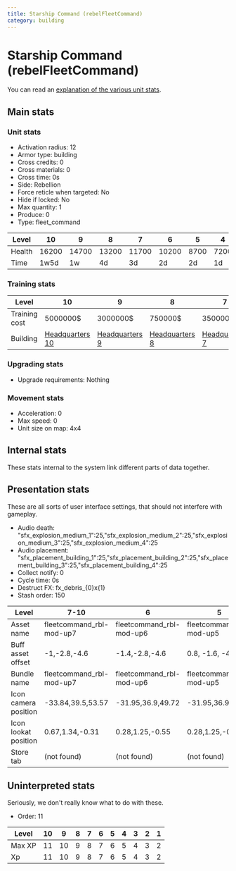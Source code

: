 ```yaml
---
title: Starship Command (rebelFleetCommand)
category: building
---
```


# Starship Command (rebelFleetCommand)

You can read an [explanation  of the various unit stats](unitexplained.md).

## Main stats

### Unit stats

  * Activation radius: 12
  * Armor type: building
  * Cross credits: 0
  * Cross materials: 0
  * Cross time: 0s
  * Side: Rebellion
  * Force reticle when targeted: No
  * Hide if locked: No
  * Max quantity: 1
  * Produce: 0
  * Type: fleet_command

|Level |10   |9    |8    |7    |6    |5   |4   |3   |2   |1   |
|------|-----|-----|-----|-----|-----|----|----|----|----|----|
|Health|16200|14700|13200|11700|10200|8700|7200|5400|4500|3000|
|Time  |1w5d |1w   |4d   |3d   |2d   |2d  |1d  |18h |12h |8h  |


### Training stats

|Level        |10                             |9                             |8                             |7                             |6                             |5                             |4                             |3                             |2                             |1                             |
|-------------|-------------------------------|------------------------------|------------------------------|------------------------------|------------------------------|------------------------------|------------------------------|------------------------------|------------------------------|------------------------------|
|Training cost|5000000$                       |3000000$                      |750000$                       |350000$                       |250000$                       |150000$                       |100000$                       |75000$                        |50000$                        |25000$                        |
|Building     |[Headquarters 10](rebelHQ.html)|[Headquarters 9](rebelHQ.html)|[Headquarters 8](rebelHQ.html)|[Headquarters 7](rebelHQ.html)|[Headquarters 6](rebelHQ.html)|[Headquarters 5](rebelHQ.html)|[Headquarters 5](rebelHQ.html)|[Headquarters 5](rebelHQ.html)|[Headquarters 5](rebelHQ.html)|[Headquarters 5](rebelHQ.html)|


### Upgrading stats

  * Upgrade requirements: Nothing

### Movement stats

  * Acceleration: 0
  * Max speed: 0
  * Unit size on map: 4x4

## Internal stats

These stats internal to the system link different parts of data together.


## Presentation stats

These are all sorts of user interface settings, that should not interfere with gameplay.

  * Audio death: "sfx_explosion_medium_1":25,"sfx_explosion_medium_2":25,"sfx_explosion_medium_3":25,"sfx_explosion_medium_4":25
  * Audio placement: "sfx_placement_building_1":25,"sfx_placement_building_2":25,"sfx_placement_building_3":25,"sfx_placement_building_4":25
  * Collect notify: 0
  * Cycle time: 0s
  * Destruct FX: fx_debris_{0}x{1}
  * Stash order: 150

|Level               |7-10                    |6                       |5                       |4                       |3                       |2                       |1                       |
|--------------------|------------------------|------------------------|------------------------|------------------------|------------------------|------------------------|------------------------|
|Asset name          |fleetcommand_rbl-mod-up7|fleetcommand_rbl-mod-up6|fleetcommand_rbl-mod-up5|fleetcommand_rbl-mod-up4|fleetcommand_rbl-mod-up3|fleetcommand_rbl-mod-up2|fleetcommand_rbl-mod-up1|
|Buff asset offset   |-1,-2.8,-4.6            |-1.4,-2.8,-4.6          |0.8, -1.6, -4.6         |1.4,-2.4,-2.4           |1.4,-2.4,-2.4           |1.4,-2.4,-2.4           |1.4,-2.4,-2.4           |
|Bundle name         |fleetcommand_rbl-mod-up7|fleetcommand_rbl-mod-up6|fleetcommand_rbl-mod-up5|fleetcommand_rbl-mod-up4|fleetcommand_rbl-mod-up3|fleetcommand_rbl-mod-up2|fleetcommand_rbl-mod-up1|
|Icon camera position|-33.84,39.5,53.57       |-31.95,36.9,49.72       |-31.95,36.9,49.72       |-31.95,36.9,49.72       |-31.95,36.9,49.72       |-31.95,36.9,49.72       |-31.95,36.9,49.72       |
|Icon lookat position|0.67,1.34,-0.31         |0.28,1.25,-0.55         |0.28,1.25,-0.55         |0.28,1.25,-0.55         |0.28,1.25,-0.55         |0.28,1.25,-0.55         |0.28,1.25,-0.55         |
|Store tab           |(not found)             |(not found)             |(not found)             |(not found)             |(not found)             |(not found)             |army                    |


## Uninterpreted stats

Seriously, we don't really know what to do with these.

  * Order: 11

|Level |10|9 |8|7|6|5|4|3|2|1|
|------|--|--|-|-|-|-|-|-|-|-|
|Max XP|11|10|9|8|7|6|5|4|3|2|
|Xp    |11|10|9|8|7|6|5|4|3|2|


